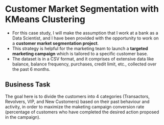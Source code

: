 # Customer Market Segmentation with KMeans Clustering
* For this case study, I will make the assumption that I work at a bank as a Data Scientist, and I have been provided with the opportunity to work on a **customer market segmentation project**. 
* This strategy is helpful for the marketing team to launch a **targeted marketing campaign** which is tailored to a specific customer base.
* The dataset is in a CSV format, and it comprises of extensive data like balance, balance frequency, purchases, credit limit, etc., collected over the past 6 months. 

## Business Task
The goal here is to divide the customers into 4 categories (Transactors, Revolvers, VIP, and New Customers) based on their past behaviour and activity, in order to maximize the maketing campaign conversion rate (percentage of customers who have completed the desired action proposed in the campaign).
